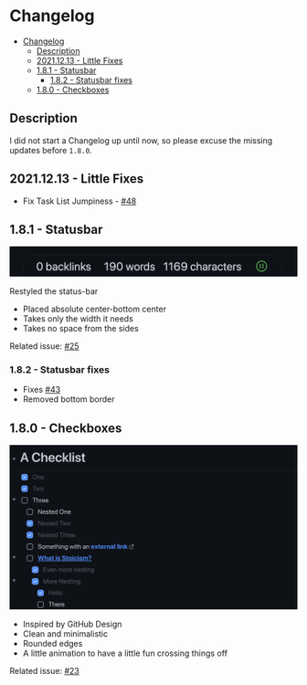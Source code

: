 # Changelog

- [Changelog](#changelog)
  - [Description](#description)
  - [2021.12.13 - Little Fixes](#20211213---little-fixes)
  - [1.8.1 - Statusbar](#181---statusbar)
    - [1.8.2 - Statusbar fixes](#182---statusbar-fixes)
  - [1.8.0 - Checkboxes](#180---checkboxes)

## Description
I did not start a Changelog up until now, so please excuse the missing updates before `1.8.0`.

## 2021.12.13 - Little Fixes

- Fix Task List Jumpiness - [#48](https://github.com/nikbrunner/obsidian-deep-work-theme/issues/48)

## 1.8.1 - Statusbar

![](images/2.0/status-bar.png)

Restyled the status-bar

- Placed absolute center-bottom center
- Takes only the width it needs
- Takes no space from the sides

Related issue: [#25](https://github.com/nikbrunner/obsidian-deep-work-theme/issues/25)

### 1.8.2 - Statusbar fixes

- Fixes [#43](https://github.com/nikbrunner/obsidian-deep-work-theme/issues/43)
- Removed bottom border

## 1.8.0 - Checkboxes

![](images/2.0/checkboxes.png)

- Inspired by GitHub Design
- Clean and minimalistic
- Rounded edges
- A little animation to have a little fun crossing things off

Related issue: [#23](https://github.com/nikbrunner/obsidian-deep-work-theme/issues/23)
